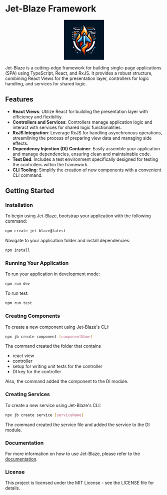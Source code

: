 # Jet-Blaze Framework

<p align="center">
  <img src="https://github.com/readdle/jet-blaze/blob/main/assets/logo/jet-blaze-logo-128x128.png?raw=true" alt="Jet-Blaze Logo"/>
</p>

Jet-Blaze is a cutting-edge framework for building single-page applications (SPA) using TypeScript, React, and RxJS. It
provides a robust structure, combining React Views for the presentation layer, controllers for logic handling, and
services for shared logic.

## Features

- **React Views**: Utilize React for building the presentation layer with efficiency and flexibility.
- **Controllers and Services**: Controllers manage application logic and interact with services for shared logic
  functionalities.
- **RxJS Integration**: Leverage RxJS for handling asynchronous operations, streamlining the process of preparing view
  data and managing side effects.
- **Dependency Injection (DI) Container**: Easily assemble your application and manage dependencies, ensuring clean and
  maintainable code.
- **Test Bed**: Includes a test environment specifically designed for testing the controllers within the framework.
- **CLI Tooling**: Simplify the creation of new components with a convenient CLI command.

## Getting Started

### Installation

To begin using Jet-Blaze, bootstrap your application with the following command:

```bash
npm create jet-blaze@latest
```

Navigate to your application folder and install dependencies:

```bash
npm install
```

### Running Your Application

To run your application in development mode:

```bash
npm run dev
``` 

To run test:

```bash
npm run test
```

### Creating Components

To create a new component using Jet-Blaze's CLI:

```bash
npx jb create component [componentName]
```

The command created the folder that contains

- react view
- controller
- setup for writing unit tests for the controller
- DI key for the controller

Also, the command added the component to the DI module.

### Creating Services

To create a new service using Jet-Blaze's CLI:

```bash
npx jb create service [serviceName]
```

The command created the service file and added the service to the DI module.

### Documentation

For more information on how to use Jet-Blaze, please refer to the [documentation](https://readdle.github.io/jet-blaze/).

### License

This project is licensed under the MIT License - see the LICENSE file for details.
